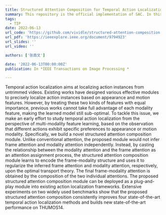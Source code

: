```yaml
---
title: Structured Attention Composition for Temporal Action Localization
summary: This repository is the official implementation of SAC. In this work, we tackle the temporal action localization task from the perspective of modality, and precisely assign frame-modality attention. Paper from arXiv or IEEE.
tags:
  - TIP
date: 2022-06-13
url_code: 'https://github.com/vividle/structured-attention-composition'
url_pdf: 'https://ieeexplore.ieee.org/document/9794923'
url_slides: ''
url_video: ''

authors: ['张鼎文']

date: '2022-06-13T00:00:00Z'
publication: In *IEEE Transactions on Image Processing *

---
```


Temporal action localization aims at localizing action instances from untrimmed videos. Existing works have designed various effective modules to precisely localize action instances based on appearance and motion features. However, by treating these two kinds of features with equal importance, previous works cannot take full advantage of each modality feature, making the learned model still sub-optimal. To tackle this issue, we make an early effort to study temporal action localization from the perspective of multi-modality feature learning, based on the observation that different actions exhibit specific preferences to appearance or motion modality. Specifically, we build a novel structured attention composition module. Unlike conventional attention, the proposed module would not infer frame attention and modality attention independently. Instead, by casting the relationship between the modality attention and the frame attention as an attention assignment process, the structured attention composition module learns to encode the frame-modality structure and uses it to regularize the inferred frame attention and modality attention, respectively, upon the optimal transport theory. The final frame-modality attention is obtained by the composition of the two individual attentions. The proposed structured attention composition module can be deployed as a plug-and-play module into existing action localization frameworks. Extensive experiments on two widely used benchmarks show that the proposed structured attention composition consistently improves four state-of-the-art temporal action localization methods and builds new state-of-the-art performance on THUMOS14.